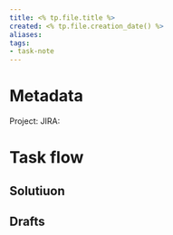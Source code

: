 ```yaml
---
title: <% tp.file.title %>
created: <% tp.file.creation_date() %>
aliases:
tags:
- task-note
---
```


# Metadata

Project: 
JIRA: 

# Task flow

## Solutiuon

## Drafts